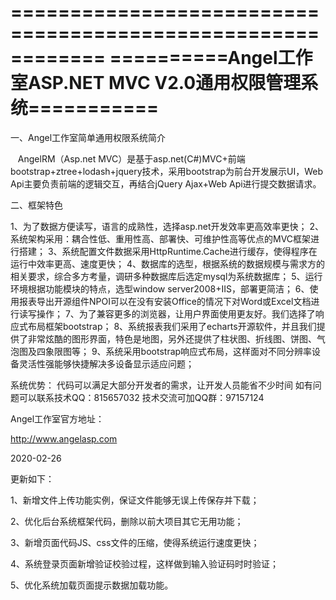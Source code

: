 ============================================================
==========Angel工作室ASP.NET MVC V2.0通用权限管理系统===========
============================================================

一、Angel工作室简单通用权限系统简介

   AngelRM（Asp.net MVC）是基于asp.net(C#)MVC+前端bootstrap+ztree+lodash+jquery技术，采用bootstrap为前台开发展示UI，Web Api主要负责前端的逻辑交互，再结合jQuery Ajax+Web Api进行提交数据请求。

二、框架特色

1、为了数据方便读写，语言的成熟性，选择asp.net开发效率更高效率更快；
2、系统架构采用：耦合性低、重用性高、部署快、可维护性高等优点的MVC框架进行搭建；
3、系统配置文件数据采用HttpRuntime.Cache进行缓存，使得程序在运行中效率更高、速度更快；
4、数据库的选型，根据系统的数据规模与需求方的相关要求，综合多方考量，调研多种数据库后选定mysql为系统数据库；
5、运行环境根据功能模块的特点，选型window server2008+IIS，部署更简洁；
6、使用报表导出开源组件NPOI可以在没有安装Office的情况下对Word或Excel文档进行读写操作；
7、为了兼容更多的浏览器，让用户界面使用更友好。我们选择了响应式布局框架bootstrap；
8、系统报表我们采用了echarts开源软件，并且我们提供了非常炫酷的图形界面，特色是地图，另外还提供了柱状图、折线图、饼图、气泡图及四象限图等；
9、系统采用bootstrap响应式布局，这样面对不同分辨率设备灵活性强能够快捷解决多设备显示适应问题；

系统优势：
代码可以满足大部分开发者的需求，让开发人员能省不少时间
如有问题可以联系技术QQ：815657032 
技术交流可加QQ群：97157124


Angel工作室官方地址：

http://www.angelasp.com

2020-02-26

更新如下：

1、新增文件上传功能实例，保证文件能够无误上传保存并下载；

2、优化后台系统框架代码，删除以前大项目其它无用功能；

3、新增页面代码JS、css文件的压缩，使得系统运行速度更快；

4、系统登录页面新增验证校验过程，这样做到输入验证码时时验证；

5、优化系统加载页面提示数据加载功能。